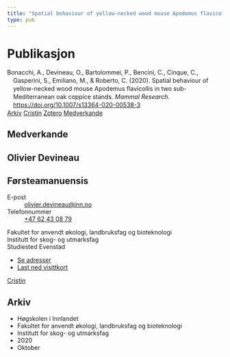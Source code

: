 ```yaml
---
title: "Spatial behaviour of yellow-necked wood mouse Apodemus flavicollis in two sub-Mediterranean oak coppice stands"
type: pub
---
```

<h1>Publikasjon</h1>
<article id="csl-bib-container-9X5SL8ZP" class="csl-bib-container">
  <div class="csl-bib-body" style="line-height: 1.35; padding-left: 1em; text-indent:-1em;">
  <div class="csl-entry">Bonacchi, A., Devineau, O., Bartolommei, P., Bencini, C., Cinque, C., Gasperini, S., Emiliano, M., &amp; Roberto, C. (2020). Spatial behaviour of yellow-necked wood mouse Apodemus flavicollis in two sub-Mediterranean oak coppice stands. <i>Mammal Research</i>. <a href="https://doi.org/10.1007/s13364-020-00538-3">https://doi.org/10.1007/s13364-020-00538-3</a></div>
</div>
  <div class="csl-bib-buttons">
    <a href="#taxonomy-article-9X5SL8ZP" class="csl-bib-button">Arkiv</a>
    <a href="https://app.cristin.no/results/show.jsf?id=1842815" alt="Cristin URL" class="csl-bib-button">Cristin</a>
    <a href="http://zotero.org/groups/5022929/items/9X5SL8ZP" alt="Zotero URL" class="csl-bib-button">Zotero</a>
    <a href="#contributors-article-9X5SL8ZP" class="csl-bib-button">Medverkande</a>
  </div>
  <div id="csl-bib-meta-container-9X5SL8ZP"></div>
</article>
<div id="csl-bib-meta-9X5SL8ZP" class="csl-bib-meta">
  <article id="contributors-article-9X5SL8ZP" class="contributors-article">
    <h1>Medverkande</h1>
    <div class="personas">
<div class="vrtx-hinn-person-card">
<div class="photo">
<i class="lar la-user-circle missing-person"></i>
</div>
<div class="info">
<hgroup><h1>Olivier Devineau</h1>
<h2>Førsteamanuensis</h2>
</hgroup><dl>
<dt>E-post</dt>
<dd>
<a href="mailto:olivier.devineau@inn.no">olivier.devineau@inn.no</a>
</dd>
<dt>Telefonnummer</dt>
<dd><a href="tel:+4762430879">
+47 62 43 08 79
</a></dd>
</dl>
<p>
Fakultet for anvendt økologi, landbruksfag og bioteknologi<br>
Institutt for skog- og utmarksfag<br>
Studiested Evenstad
</p>
<ul class="vrtx-hinn-links">
<li><a href="https://www.inn.no/finn-en-ansatt/olivier-devineau.html#vrtx-hinn-addresses">Se adresser</a></li>
<li><a href="https://www.inn.no/finn-en-ansatt/olivier-devineau.html?vrtx=vcf">Last ned visittkort</a></li>
</ul>
</div>
</div>
<a href="https://app.cristin.no/persons/show.jsf?id=598473" alt="Cristin URL" class="personas-cristin">Cristin</a>
</div>
  </article>
  <article id="taxonomy-article-9X5SL8ZP" class="taxonomy-article">
    <h1>Arkiv</h1>
    <ul>
      <li>Høgskolen i Innlandet</li>
      <li>Fakultet for anvendt økologi, landbruksfag og bioteknologi</li>
      <li>Institutt for skog- og utmarksfag</li>
      <li>2020</li>
      <li>Oktober</li>
    </ul>
  </article>
</div>
